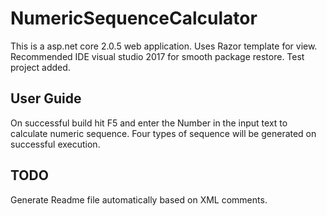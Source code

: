 # NumericSequenceCalculator
This is a asp.net core 2.0.5 web application. Uses Razor template for view.
Recommended IDE visual studio 2017 for smooth package restore.
Test project added.

User Guide
----------
On successful build hit F5 and enter the Number in the input text to calculate numeric sequence.
Four types of sequence will be generated on successful execution.

TODO
----
Generate Readme file automatically based on XML comments.
